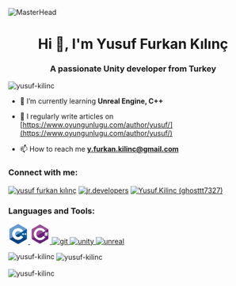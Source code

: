 ![MasterHead](https://cdn-icons-png.flaticon.com/256/3959/3959319.png)
<h1 align="center">Hi 👋, I'm Yusuf Furkan Kılınç</h1>
<h3 align="center">A passionate Unity developer from Turkey</h3>

<p align="left"> <img src="https://komarev.com/ghpvc/?username=yusuf-kilinc&label=Profile%20views&color=0e75b6&style=flat" alt="yusuf-kilinc" /> </p>

- 🌱 I’m currently learning **Unreal Engine, C++**

- 📝 I regularly write articles on [https://www.oyungunlugu.com/author/yusuf/](https://www.oyungunlugu.com/author/yusuf/)

- 📫 How to reach me **y.furkan.kilinc@gmail.com**

<h3 align="left">Connect with me:</h3>
<p align="left">
<a href="https://linkedin.com/in/yusuf furkan kılınç" target="blank"><img align="center" src="https://raw.githubusercontent.com/rahuldkjain/github-profile-readme-generator/master/src/images/icons/Social/linked-in-alt.svg" alt="yusuf furkan kılınç" height="30" width="40" /></a>
<a href="https://www.youtube.com/c/jr.developers" target="blank"><img align="center" src="https://raw.githubusercontent.com/rahuldkjain/github-profile-readme-generator/master/src/images/icons/Social/youtube.svg" alt="jr.developers" height="30" width="40" /></a>
<a href="https://discord.gg/Yusuf.Kilinc (ghosttt7327)" target="blank"><img align="center" src="https://raw.githubusercontent.com/rahuldkjain/github-profile-readme-generator/master/src/images/icons/Social/discord.svg" alt="Yusuf.Kilinc (ghosttt7327)" height="30" width="40" /></a>
</p>

<h3 align="left">Languages and Tools:</h3>
<p align="left"> <a href="https://www.w3schools.com/cpp/" target="_blank" rel="noreferrer"> <img src="https://raw.githubusercontent.com/devicons/devicon/master/icons/cplusplus/cplusplus-original.svg" alt="cplusplus" width="40" height="40"/> </a> <a href="https://www.w3schools.com/cs/" target="_blank" rel="noreferrer"> <img src="https://raw.githubusercontent.com/devicons/devicon/master/icons/csharp/csharp-original.svg" alt="csharp" width="40" height="40"/> </a> <a href="https://git-scm.com/" target="_blank" rel="noreferrer"> <img src="https://www.vectorlogo.zone/logos/git-scm/git-scm-icon.svg" alt="git" width="40" height="40"/> </a> <a href="https://unity.com/" target="_blank" rel="noreferrer"> <img src="https://www.vectorlogo.zone/logos/unity3d/unity3d-icon.svg" alt="unity" width="40" height="40"/> </a> <a href="https://unrealengine.com/" target="_blank" rel="noreferrer"> <img src="https://raw.githubusercontent.com/kenangundogan/fontisto/036b7eca71aab1bef8e6a0518f7329f13ed62f6b/icons/svg/brand/unreal-engine.svg" alt="unreal" width="40" height="40"/> </a> </p>

<p><img align="left" src="https://github-readme-stats.vercel.app/api/top-langs?username=yusuf-kilinc&show_icons=true&locale=en&layout=compact" alt="yusuf-kilinc" /></p>

<p>&nbsp;<img align="center" src="https://github-readme-stats.vercel.app/api?username=yusuf-kilinc&show_icons=true&locale=en" alt="yusuf-kilinc" /></p>

<p><img align="center" src="https://github-readme-streak-stats.herokuapp.com/?user=yusuf-kilinc&" alt="yusuf-kilinc" /></p>
